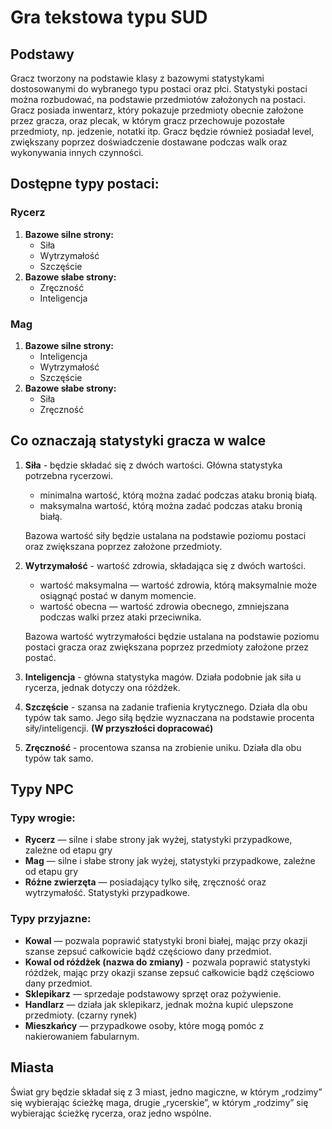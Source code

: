 # Gra tekstowa typu SUD

## Podstawy
Gracz tworzony na podstawie klasy z bazowymi statystykami dostosowanymi do wybranego typu postaci oraz płci. Statystyki postaci można rozbudować, na podstawie przedmiotów założonych na postaci. Gracz posiada inwentarz, który pokazuje przedmioty obecnie założone przez gracza, oraz plecak, w którym gracz przechowuje pozostałe przedmioty, np. jedzenie, notatki itp. Gracz będzie również posiadał level, zwiększany poprzez doświadczenie dostawane podczas walk oraz wykonywania innych czynności.
## Dostępne typy postaci:
### Rycerz
1. **Bazowe silne strony:**
    - Siła
    - Wytrzymałość
    - Szczęście
2. **Bazowe słabe strony:**
    - Zręczność
    - Inteligencja
### Mag
1. **Bazowe silne strony:**
    - Inteligencja
    - Wytrzymałość
    - Szczęście
2. **Bazowe słabe strony:**
    - Siła
    - Zręczność

## Co oznaczają statystyki gracza w walce
1. **Siła** - będzie składać się z dwóch wartości. Główna statystyka potrzebna rycerzowi.
      - minimalna wartość, którą można zadać podczas ataku bronią białą.
      - maksymalna wartość, którą można zadać podczas ataku bronią białą.
   
   Bazowa wartość siły będzie ustalana na podstawie poziomu postaci oraz zwiększana poprzez założone przedmioty.
   
2. **Wytrzymałość** - wartość zdrowia, składająca się z dwóch wartości.
      - wartość maksymalna — wartość zdrowia, którą maksymalnie może osiągnąć postać w danym momencie.
      - wartość obecna — wartość zdrowia obecnego, zmniejszana podczas walki przez ataki przeciwnika.
   
   Bazowa wartość wytrzymałości będzie ustalana na podstawie poziomu postaci gracza oraz zwiększana poprzez przedmioty założone przez postać.
3. **Inteligencja** - główna statystyka magów. Działa podobnie jak siła u rycerza, jednak dotyczy ona różdżek.

4. **Szczęście** - szansa na zadanie trafienia krytycznego. Działa dla obu typów tak samo. Jego siłą będzie wyznaczana na podstawie procenta siły/inteligencji. **(W przyszłości dopracować)**

5. **Zręczność** - procentowa szansa na zrobienie uniku. Działa dla obu typów tak samo.

## Typy NPC   
### Typy wrogie:
   - **Rycerz** — silne i słabe strony jak wyżej, statystyki przypadkowe, zależne od etapu gry
   - **Mag** — silne i słabe strony jak wyżej, statystyki przypadkowe, zależne od etapu gry
   - **Różne zwierzęta** — posiadający tylko siłę, zręczność oraz wytrzymałość. Statystyki przypadkowe.

### Typy przyjazne:
   - **Kowal** — pozwala poprawić statystyki broni białej, mając przy okazji szanse zepsuć całkowicie bądź częściowo dany przedmiot.
   - **Kowal od różdżek (nazwa do zmiany)** - pozwala poprawić statystyki różdżek, mając przy okazji szanse zepsuć całkowicie bądź częściowo dany przedmiot.  
   - **Sklepikarz** — sprzedaje podstawowy sprzęt oraz pożywienie.
   - **Handlarz** — działa jak sklepikarz, jednak można kupić ulepszone przedmioty. (czarny rynek)
   - **Mieszkańcy** — przypadkowe osoby, które mogą pomóc z nakierowaniem fabularnym.
   
## Miasta
Świat gry będzie składał się z 3 miast, jedno magiczne, w którym „rodzimy” się wybierając ścieżkę maga, drugie „rycerskie”, w którym „rodzimy” się wybierając ścieżkę rycerza, oraz jedno wspólne.

